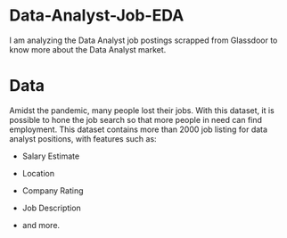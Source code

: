 # Data-Analyst-Job-EDA
I am analyzing the Data Analyst job postings scrapped from Glassdoor to know more about the Data Analyst market.

# Data
Amidst the pandemic, many people lost their jobs. With this dataset, it is possible to hone the job search so that more people in need can find employment.
This dataset  contains more than 2000 job listing for data analyst positions, with features such as:
* Salary Estimate

* Location

* Company Rating

* Job Description

* and more.


